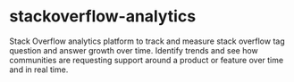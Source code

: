 stackoverflow-analytics
=======================

Stack Overflow analytics platform to track and measure stack overflow tag question and answer growth over time. Identify trends and see how communities are requesting support around a product or feature over time and in real time.
